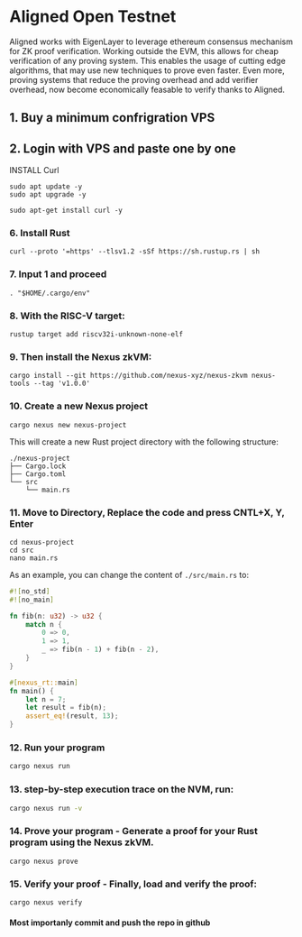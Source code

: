 # Aligned Open Testnet

Aligned works with EigenLayer to leverage ethereum consensus mechanism for ZK proof verification. Working outside the EVM, this allows for cheap verification of any proving system. This enables the usage of cutting edge algorithms, that may use new techniques to prove even faster. Even more, proving systems that reduce the proving overhead and add verifier overhead, now become economically feasable to verify thanks to Aligned.

## 1. Buy a minimum confrigration VPS
## 2. Login with VPS and paste one by one
INSTALL Curl
```
sudo apt update -y
sudo apt upgrade -y
``` 
```
sudo apt-get install curl -y
```


### 6. Install Rust

```
curl --proto '=https' --tlsv1.2 -sSf https://sh.rustup.rs | sh

```
### 7. Input 1 and proceed 

```
. "$HOME/.cargo/env"
```

### 8. With the RISC-V target:

```shell
rustup target add riscv32i-unknown-none-elf
```

### 9. Then install the Nexus zkVM:

```shell
cargo install --git https://github.com/nexus-xyz/nexus-zkvm nexus-tools --tag 'v1.0.0'
```

### 10. Create a new Nexus project

```shell
cargo nexus new nexus-project
```

This will create a new Rust project directory with the following structure:

```shell
./nexus-project
├── Cargo.lock
├── Cargo.toml
└── src
    └── main.rs
```

### 11. Move to Directory, Replace the code and press CNTL+X, Y, Enter

```
cd nexus-project
cd src
nano main.rs
```
As an example, you can change the content of `./src/main.rs` to:

```rust
#![no_std]
#![no_main]

fn fib(n: u32) -> u32 {
    match n {
        0 => 0,
        1 => 1,
        _ => fib(n - 1) + fib(n - 2),
    }
}

#[nexus_rt::main]
fn main() {
    let n = 7;
    let result = fib(n);
    assert_eq!(result, 13);
}
```


### 12. Run your program

```bash
cargo nexus run
```

### 13. step-by-step execution trace on the NVM, run:

```bash
cargo nexus run -v
```

### 14. Prove your program - Generate a proof for your Rust program using the Nexus zkVM.

```shell
cargo nexus prove
```

### 15. Verify your proof - Finally, load and verify the proof:

```shell
cargo nexus verify
```


#### Most importanly  commit and push the repo in github 

